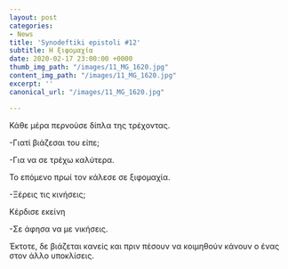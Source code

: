 ```yaml
---
layout: post
categories:
- News
title: 'Synodeftiki epistoli #12'
subtitle: Η ξιφομαχία
date: 2020-02-17 23:00:00 +0000
thumb_img_path: "/images/11_MG_1620.jpg"
content_img_path: "/images/11_MG_1620.jpg"
excerpt: ''
canonical_url: "/images/11_MG_1620.jpg"

---
```

Κάθε μέρα περνούσε δίπλα της τρέχοντας.

\-Γιατί βιάζεσαι του είπε;

\-Για να σε τρέχω καλύτερα.

Το επόμενο πρωί τον κάλεσε σε ξιφομαχία.

\-Ξέρεις τις κινήσεις;

Κέρδισε εκείνη

\-Σε άφησα να με νικήσεις.

Έκτοτε, δε βιάζεται κανείς και πριν πέσουν να κοιμηθούν κάνουν ο ένας στον άλλο υποκλίσεις.